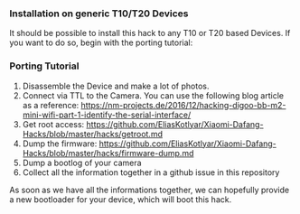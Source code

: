 ### Installation on generic T10/T20 Devices

It should be possible to install this hack to any T10 or T20 based Devices. If you want to do so, begin with the porting tutorial:

### Porting Tutorial
1. Disassemble the Device and make a lot of photos. 
2. Connect via TTL to the Camera. You can use the following blog article as a reference: https://nm-projects.de/2016/12/hacking-digoo-bb-m2-mini-wifi-part-1-identify-the-serial-interface/
3. Get root access: https://github.com/EliasKotlyar/Xiaomi-Dafang-Hacks/blob/master/hacks/getroot.md
4. Dump the firmware:
https://github.com/EliasKotlyar/Xiaomi-Dafang-Hacks/blob/master/hacks/firmware-dump.md
5. Dump a bootlog of your camera
6. Collect all the information together in a github issue in this repository

As soon as we have all the informations together, we can hopefully provide a new bootloader for your device, which will boot this hack.